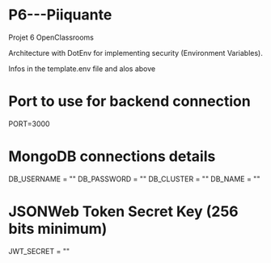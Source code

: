 # P6---Piiquante

Projet 6 OpenClassrooms

Architecture with DotEnv for implementing security (Environment Variables).

Infos in the template.env file and alos above

# Port to use for backend connection

PORT=3000

# MongoDB connections details

DB_USERNAME = ""
DB_PASSWORD = ""
DB_CLUSTER = ""
DB_NAME = ""

# JSONWeb Token Secret Key (256 bits minimum)

JWT_SECRET = ""
